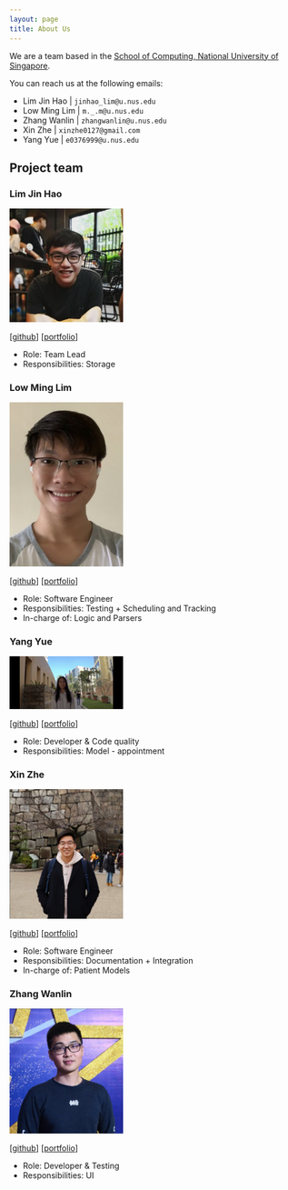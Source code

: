 ```yaml
---
layout: page
title: About Us
---
```


We are a team based in the [School of Computing, National University of Singapore](http://www.comp.nus.edu.sg).

You can reach us at the following emails:
* Lim Jin Hao | `jinhao_lim@u.nus.edu`
* Low Ming Lim | `m._.m@u.nus.edu`
* Zhang Wanlin | `zhangwanlin@u.nus.edu`
* Xin Zhe | `xinzhe0127@gmail.com`
* Yang Yue | `e0376999@u.nus.edu`

## Project team

### Lim Jin Hao

<img src="images/jinhao-l.png" width="200">

[[github](http://github.com/jinhao-l)]
[[portfolio](team/jinhao-l.md)]

* Role: Team Lead 
* Responsibilities: Storage

### Low Ming Lim

<img src="images/avalionnet.png" width="200px">

[[github](https://github.com/Avalionnet)]
[[portfolio](team/avalionnet.md)]

* Role: Software Engineer
* Responsibilities: Testing + Scheduling and Tracking
* In-charge of: Logic and Parsers 


### Yang Yue

<img src="images/yangyue128-helen.png" width="200px">

[[github](https://github.com/YangYue128-helen)]
[[portfolio](team/yangyue128-helen.md)]

* Role: Developer & Code quality
* Responsibilities: Model - appointment

### Xin Zhe

<img src="images/xz0127.png" width="200px">

[[github](http://github.com/xz0127)]
[[portfolio](team/xz0127.md)]

* Role: Software Engineer
* Responsibilities: Documentation + Integration
* In-charge of: Patient Models

### Zhang Wanlin

<img src="images/zhangwanlin.png" width="200px">

[[github](http://github.com/ZhangWanlin98)]
[[portfolio](team/zhangwanlin.md)]

* Role: Developer & Testing
* Responsibilities: UI
